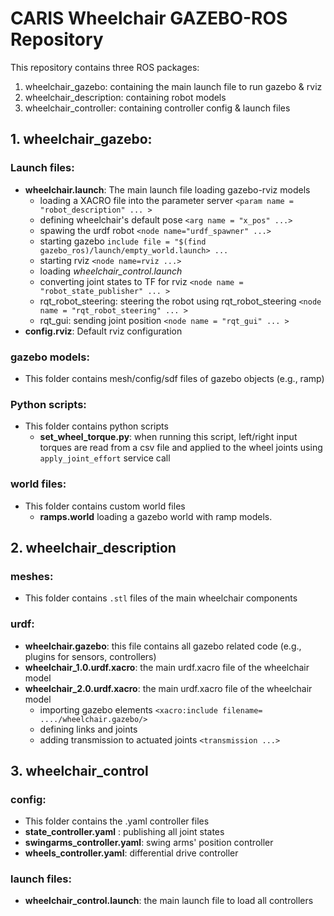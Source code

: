 # CARIS Wheelchair GAZEBO-ROS Repository
This repository contains three ROS packages: 
1. wheelchair_gazebo: containing the main launch file to run gazebo & rviz
2. wheelchair_description: containing robot models
3. wheelchair_controller: containing controller config & launch files

## 1. **wheelchair_gazebo**: 
### Launch files:
- **wheelchair.launch**: The main launch file loading gazebo-rviz models
  - loading a XACRO file into the parameter server `<param name = "robot_description" ... >`
  - defining wheelchair's default pose `<arg name = "x_pos" ...>`
  - spawing the urdf robot `<node name="urdf_spawner" ...>`
  - starting gazebo `include file = "$(find gazebo_ros)/launch/empty_world.launch> ...`
  - starting rviz `<node name=rviz ...>`
  - loading *wheelchair_control.launch*
  - converting joint states to TF for rviz `<node name = "robot_state_publisher" ... >`
  - rqt_robot_steering: steering the robot using rqt_robot_steering `<node name = "rqt_robot_steering" ... >`
  - rqt_gui: sending joint position `<node name = "rqt_gui" ... >`
 - **config.rviz**: Default rviz configuration 
### gazebo models: 
- This folder contains mesh/config/sdf files of gazebo objects (e.g., ramp)
### Python scripts: 
- This folder contains python scripts 
  - **set_wheel_torque.py**: when running this script, left/right input torques are read from a csv file and applied to the wheel joints using `apply_joint_effort` service call
### world files: 
- This folder contains custom world files
  - **ramps.world** loading a gazebo world with ramp models. 
  
## 2. **wheelchair_description**
### meshes: 
 - This folder contains `.stl` files of the main wheelchair components
### urdf: 
 - **wheelchair.gazebo**: this file contains all gazebo related code (e.g., plugins for sensors, controllers)
 - **wheelchair_1.0.urdf.xacro**: the main urdf.xacro file of the wheelchair model 
 - **wheelchair_2.0.urdf.xacro**: the main urdf.xacro file of the wheelchair model 
   - importing gazebo elements `<xacro:include filename= ..../wheelchair.gazebo/>`
   - defining links and joints
   - adding transmission to actuated joints `<transmission ...>`
## 3. **wheelchair_control**
### config: 
- This folder contains the .yaml controller files
 - **state_controller.yaml** : publishing all joint states
 - **swingarms_controller.yaml**: swing arms' position controller
 - **wheels_controller.yaml**: differential drive controller
### launch files: 
- **wheelchair_control.launch**: the main launch file to load all controllers
